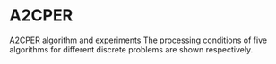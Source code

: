 # A2CPER
A2CPER algorithm and experiments
The processing conditions of five algorithms for different discrete problems are shown respectively.
